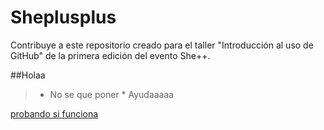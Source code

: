 # Sheplusplus
Contribuye a este repositorio creado para el taller "Introducción al uso de GitHub" de la primera edición del evento She++.

##Holaa
 > * No se que poner *
 > Ayudaaaaa
 
 [probando si funciona ](https://www.instagram.com/liz.mendezh/)

